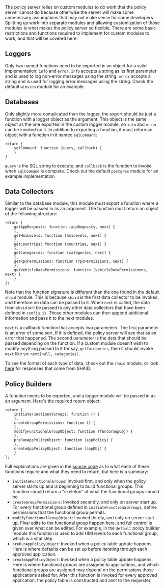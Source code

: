 The policy server relies on custom modules to do work that the policy server cannot do because otherwise the server will make some unnecessary assumptions that may not make sense for some developers. Splitting up work into separate modules and allowing customization of those modules is what makes the policy server so flexible. There are some basic restrictions and functions required to implement for custom modules to work, and that will be covered here.

## Loggers
Only two named functions need to be exported in an object for a valid implementation: `info` and `error`. `info` accepts a string as its first parameter and is used to log non-error messages using the string. `error` accepts a string and is used for logging error messages using the string. Check the default `winston` module for an example.

## Databases
Only slightly more complicated than the logger, the export should be just a function with a logger object as the argument. This object is the same object as the one exported in the custom logger module, so `info` and `error` can be invoked on it. In addition to exporting a function, it must return an object with a function in it named `sqlCommand`:
```
return {
    sqlCommand: function (query, callback) {
    }
}
```

`query` is the SQL string to execute, and `callback` is the function to invoke when `sqlCommand` is complete. Check out the default `postgres` module for an example implementation

## Data Collectors
Similar to the database module, this module must export a function where a logger will be passed in as an argument. The function must return an object of the following structure:
```
return {
    getAppRequests: function (appRequests, next) { 
    },
    getHmiLevels: function (hmiLevels, next) {
    },
    getCountries: function (countries, next) {
    },        
    getCategories: function (categories, next) {
    },
    getRpcPermissions: function (rpcPermissions, next) {
    },
    getVehicleDataPermissions: function (vehicleDataPermissinons, next) {
    }
};
```
Note that the function signature is different than the one found in the default `shaid` module. This is because `shaid` is the first data collector to be invoked, and therefore no data can be passed to it. When `next` is called, the data from `shaid` will be passed to any other data collectors that have been defined in `config.js`. Those other modules can then append additional information and pass it to the next modules. 

`next` is a callback function that accepts two parameters. The first parameter is an error of some sort. If it is defined, the policy server will see that as an error that happened. The second parameter is the data that should be passed depending on the function. If a custom module doesn't wish to modify anything passed to it for say, `getCategories`, then it should invoke `next` like so: `next(null, categories)`.

To see the format of each type of data, check out the `shaid` module, or look [here](https://smartdevicelink.com/en/docs/shaid/master/v2/) for responses that come from SHAID.

## Policy Builders
A function needs to be exported, and a logger module will be passed in as an argument. Here's the required return object:

```
return {
    initiateFunctionalGroups: function () {
    },
    createGroupPermissions: function () {
    },
    modifyFunctionalGroupObject: function (funcGroupObj) {
    },
    preRunAppPolicyObject: function (appPolicy) {
    },
    createAppPolicyObject: function (appObj) {
    }
};
```

Full explanations are given in the [source code](https://github.com/smartdevicelink/sdl_server/blob/master/server/custom/policy-builders/default/index.js) as to what each of these functions require and what they need to return, but here is a summary:
* `initiateFunctionalGroups`: Invoked first, and only when the policy server starts up and is beginning to build functional groups. This function should return a "skeleton" of what the functional groups should be
* `createGroupPermissions`: Invoked secondly, and only on server start up. For every functional group defined in  `initiateFunctionalGroups`, define permissions that the functional group permits.
* `modifyFunctionalGroupObject`: Invoked thirdly, and only on server start up. Final edits to the functional group happen here, and full control is given over what can be edited. For example, in the `default` policy builder module this function is used to add HMI levels to each functional group, which is a vital step.
* `preRunAppPolicyObject`: Invoked when a policy table update happens. Here is where defaults can be set up before iterating through each approved application. 
* `createAppPolicyObject`: Invoked when a policy table update happens. Here is where functional groups are assigned to applications, and which functional groups are assigned may depend on the permissions those applications asked for. After this function is invoked for every approved application, the policy table is constructed and sent to the requester.
